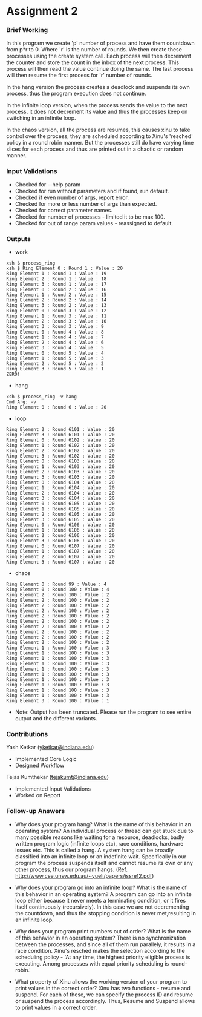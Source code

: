 # Assignment 2

### Brief Working

In this program we create 'p' number of process and have them countdown from p*r to 0.
Where 'r' is the number of rounds. We then create these processes using the create system call.
Each process will then decrement the counter and store the count in the inbox
of the next process. This process will then read the value continue doing the same.
The last process will then resume the first process for 'r' number of rounds.

In the hang version the process creates a deadlock and suspends its own process,
thus the program execution does not continue.

In the infinite loop version, when the process sends the value to the next process, it
does not decrement its value and thus the processes keep on switching in an infinite loop.

In the chaos version, all the process are resumes, this causes xinu to take control over the process,
they are scheduled according to Xinu's 'resched' policy in a round robin manner. But the processes
still do have varying time slices for each process and thus are printed out in a chaotic or random manner.


### Input Validations
- Checked for --help param
- Checked for run without parameters and if found, run default.
- Checked if even number of args, report error.
- Checked for more or less number of args than expected.
- Checked for correct parameter names.
- Checked for number of processes - limited it to be max 100.
- Checked for out of range param values - reassigned to default.

### Outputs
- work
```
xsh $ process_ring
xsh $ Ring Element 0 : Round 1 : Value : 20
Ring Element 1 : Round 1 : Value : 19
Ring Element 2 : Round 1 : Value : 18
Ring Element 3 : Round 1 : Value : 17
Ring Element 0 : Round 2 : Value : 16
Ring Element 1 : Round 2 : Value : 15
Ring Element 2 : Round 2 : Value : 14
Ring Element 3 : Round 2 : Value : 13
Ring Element 0 : Round 3 : Value : 12
Ring Element 1 : Round 3 : Value : 11
Ring Element 2 : Round 3 : Value : 10
Ring Element 3 : Round 3 : Value : 9
Ring Element 0 : Round 4 : Value : 8
Ring Element 1 : Round 4 : Value : 7
Ring Element 2 : Round 4 : Value : 6
Ring Element 3 : Round 4 : Value : 5
Ring Element 0 : Round 5 : Value : 4
Ring Element 1 : Round 5 : Value : 3
Ring Element 2 : Round 5 : Value : 2
Ring Element 3 : Round 5 : Value : 1
ZERO!
```

- hang
```
xsh $ process_ring -v hang
Cmd Arg: -v
Ring Element 0 : Round 6 : Value : 20
```

- loop
```
Ring Element 2 : Round 6101 : Value : 20
Ring Element 3 : Round 6101 : Value : 20
Ring Element 0 : Round 6102 : Value : 20
Ring Element 1 : Round 6102 : Value : 20
Ring Element 2 : Round 6102 : Value : 20
Ring Element 3 : Round 6102 : Value : 20
Ring Element 0 : Round 6103 : Value : 20
Ring Element 1 : Round 6103 : Value : 20
Ring Element 2 : Round 6103 : Value : 20
Ring Element 3 : Round 6103 : Value : 20
Ring Element 0 : Round 6104 : Value : 20
Ring Element 1 : Round 6104 : Value : 20
Ring Element 2 : Round 6104 : Value : 20
Ring Element 3 : Round 6104 : Value : 20
Ring Element 0 : Round 6105 : Value : 20
Ring Element 1 : Round 6105 : Value : 20
Ring Element 2 : Round 6105 : Value : 20
Ring Element 3 : Round 6105 : Value : 20
Ring Element 0 : Round 6106 : Value : 20
Ring Element 1 : Round 6106 : Value : 20
Ring Element 2 : Round 6106 : Value : 20
Ring Element 3 : Round 6106 : Value : 20
Ring Element 0 : Round 6107 : Value : 20
Ring Element 1 : Round 6107 : Value : 20
Ring Element 2 : Round 6107 : Value : 20
Ring Element 3 : Round 6107 : Value : 20
```

- chaos
```
Ring Element 0 : Round 99 : Value : 4
Ring Element 0 : Round 100 : Value : 4
Ring Element 2 : Round 100 : Value : 2
Ring Element 2 : Round 100 : Value : 2
Ring Element 2 : Round 100 : Value : 2
Ring Element 2 : Round 100 : Value : 2
Ring Element 2 : Round 100 : Value : 2
Ring Element 2 : Round 100 : Value : 2
Ring Element 2 : Round 100 : Value : 2
Ring Element 2 : Round 100 : Value : 2
Ring Element 2 : Round 100 : Value : 2
Ring Element 2 : Round 100 : Value : 2
Ring Element 1 : Round 100 : Value : 3
Ring Element 1 : Round 100 : Value : 3
Ring Element 1 : Round 100 : Value : 3
Ring Element 1 : Round 100 : Value : 3
Ring Element 1 : Round 100 : Value : 3
Ring Element 1 : Round 100 : Value : 3
Ring Element 1 : Round 100 : Value : 3
Ring Element 1 : Round 100 : Value : 3
Ring Element 1 : Round 100 : Value : 3
Ring Element 1 : Round 100 : Value : 3
Ring Element 3 : Round 100 : Value : 1
```

- Note: Output has been truncated. Please run the program to see entire output and the different variants.

### Contributions
Yash Ketkar (yketkar@indiana.edu)
- Implemented Core Logic
- Designed Workflow

Tejas Kumthekar (tejakumt@indiana.edu)
- Implemented Input Validations
- Worked on Report

### Follow-up Answers

- Why does your program hang? What is the name of this behavior in an operating system? 
An individual process or thread can get stuck due to many possible reasons like waiting for a resource, deadlocks, badly written program logic (infinite loops etc), race conditions, hardware issues etc. 
This is called a hang. A system hang can be broadly classified into an infinite loop or an indefinite wait. Specifically in our program the process suspends itself and cannot resume its own or any other process, thus our program hangs.
(Ref. http://www.cse.unsw.edu.au/~yueli/papers/issre12.pdf) 

- Why does your program go into an infinite loop? What is the name of this behavior in an operating system?
A program can go into an infinite loop either because it never meets a terminating condition, or it fires itself continuously (recursively).
In this case we are not decrementing the countdown, and thus the stopping condition is never met,resulting in an infinite loop.

- Why does your program print numbers out of order? What is the name of this behavior in an operating system? There is no synchronization between the processes, and since all of them run parallely, it results in a race condition. Xinu's resched makes the selection according to the scheduling policy - 'At any time, the highest priority eligible process is executing. Among
processes with equal priority scheduling is round-robin.'

- What property of Xinu allows the working version of your program to print values in the correct order? Xinu has two functions - resume and suspend. For each of these, we can specify the process ID and resume or suspend the process accordingly. Thus, Resume and Suspend allows to print values in a correct order.